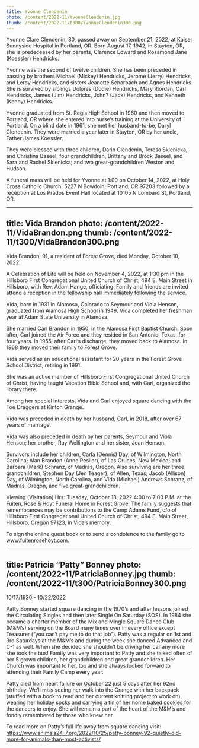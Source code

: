 ```yaml
---
title: Yvonne Clendenin
photo: /content/2022-11/YvonneClendenin.jpg
thumb: /content/2022-11/t300/YvonneClendenin300.png
---
```

Yvonne Clare Clendenin, 80, passed away on September 21, 2022, at Kaiser Sunnyside Hospital in Portland, OR. Born August 17, 1942, in Stayton, OR, she is predeceased by her parents, Clarence Edward and Rosamond Jane (Koessler) Hendricks.

Yvonne was the second of twelve children. She has been preceded in passing by brothers Michael (Mickey) Hendricks, Jerome (Jerry) Hendricks, and Leroy Hendricks, and sisters Jeanette Scharbach and Agnes Hendricks. She is survived by siblings Dolores (Dodie) Hendricks, Mary Riordan, Carl Hendricks, James (Jim) Hendricks, John? (Jack) Hendricks, and Kenneth (Kenny) Hendricks.

Yvonne graduated from St. Regis High School in 1960 and then moved to Portland, OR where she entered into nurse’s training at the University of Portland.
On a blind date in 1961, she met her husband-to-be, Daryl Clendenin. They were married a year later in Stayton, OR by her uncle, Father James Koessler.

They were blessed with three children, Darin Clendenin, Teresa Sklenicka, and Christina Baseel; four grandchildren, Brittany and Brock Baseel, and Sara and Rachel Sklenicka; and two great-grandchildren Weston and Hudson.

A funeral mass will be held for Yvonne at 1:00 on October 14, 2022, at Holy Cross Catholic Church, 5227 N Bowdoin, Portland, OR 97203 followed by a reception at Los Prados Event Hall located at 10105 N Lombard St, Portland, OR.
            
            
---
title: Vida Brandon
photo: /content/2022-11/VidaBrandon.png
thumb: /content/2022-11/t300/VidaBrandon300.png
---
Vida Brandon, 91, a resident of Forest Grove, died Monday, October 10, 2022.

A Celebration of Life will be held on November 4, 2022, at 1:30 pm in the Hillsboro First Congregational United Church of Christ, 494 E. Main Street in Hillsboro, with Rev. Adam Hange, officiating. Family and friends are invited attend a reception in the fellowship hall immediately following the service.

Vida, born in 1931 in Alamosa, Colorado to Seymour and Viola Henson, graduated from Alamosa High School in 1949. Vida completed her freshman year at Adam State University in Alamosa.

She married Carl Brandon in 1950, in the Alamosa First Baptist Church. Soon after, Carl joined the Air Force and they resided in San Antonio, Texas, for four years.  In 1955, after Carl’s discharge, they moved back to Alamosa. In 1968 they moved their family to Forest Grove.

Vida served as an educational assistant for 20 years in the Forest Grove School District, retiring in 1991.

She was an active member of Hillsboro First Congregational United Church of Christ, having taught Vacation Bible School and, with Carl, organized the library there.

Among her special interests, Vida and Carl enjoyed square dancing with the Toe Draggers at Kinton Grange.

Vida was preceded in death by her husband, Carl, in 2018, after over 67 years of marriage. 

Vida was also preceded in death by her parents, Seymour and Viola Henson; her brother, Ray Wellington and her sister, Jean Henson.

Survivors include her children, Carla (Dennis) Day, of Wilmington, North Carolina; Alan Brandon (Anne Peslier), of Las Cruces, New Mexico; and Barbara (Mark) Schranz, of Madras, Oregon. Also surviving are her three grandchildren, Stephen Day (Jen Teager), of Allen, Texas; Jacob  (Allison) Day, of Wilmington, North Carolina, and Vida (Michael) Andrews Schranz, of Madras, Oregon, and five great-grandchildren.

Viewing (Visitation) Hrs: Tuesday, October 18, 2022 4:00 to 7:00 P.M. at the Fuiten, Rose & Hoyt Funeral Home in Forest Grove.  The family suggests that remembrances may be contributions to the Camp Adams Fund, c/o of Hillsboro First Congregational United Church of Christ, 494 E. Main Street, Hillsboro, Oregon 97123, in Vida’s memory.

To sign the online guest book or to send a condolence to the family go to www.fuitenrosehoyt.com.
            
---
title: Patricia “Patty” Bonney
photo: /content/2022-11/PatriciaBonney.jpg
thumb: /content/2022-11/t300/PatriciaBonney300.png
---
10/17/1930 - 10/22/2022 

Patty Bonney started square dancing in the 1970’s and after lessons joined the Circulating Singles and then later Single On Saturday (SOS).  In 1984 she became a charter member of the Mix and Mingle Square Dance Club (M&M’s) serving on the Board many times over in every office except Treasurer (“you can’t pay me to do that job”).  Patty was a regular on 1st and 3rd Saturdays at the M&M’s and during the week she danced Advanced and C-1 as well.  When she decided she shouldn’t be driving her car any more  she took the bus!  Family was very important to Patty and she talked often of her 5 grown children, her grandchildren and great grandchildren.  Her Church was important to her, too and she always looked forward to attending their Family Camp every year.
    
Patty died from heart failure on October 22 just 5 days after her 92nd birthday.  We’ll miss seeing her walk into the Grange with her backpack (stuffed with a book to read and her current knitting project to work on), wearing her holiday socks and carrying a tin of her home baked cookies for the dancers to enjoy.  She will remain a part of the heart of the M&M’s and fondly remembered by those who knew her.

To read more on Patty’s full life away from square dancing visit:
https://www.animals24-7.org/2022/10/25/patty-bonney-92-quietly-did-more-for-animals-than-most-activists/

